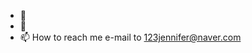 - 👋 
- 👀 
- 📫 How to reach me e-mail to 123jennifer@naver.com 

<!---
Moonmoonji/Moonmoonji is a ✨ special ✨ repository because its `README.md` (this file) appears on your GitHub profile.
You can click the Preview link to take a look at your changes.
--->
